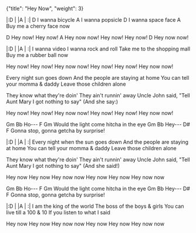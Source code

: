 {"title": "Hey Now", "weight": 3}

|:D   |   |A   |   :|
D
I wanna bicycle
A
I wanna popsicle
D
I wanna space face
A
Buy me a cherry face now

D
Hey now!
Hey now!
        A
Hey now now!
Hey now!
Hey now!
        D
Hey now now!

|:D   |   |A   |   :|
I wanna video
I wanna rock and roll
Take me to the shopping mall
Buy me a rubber ball now

Hey now!
Hey now!
Hey now now!
Hey now!
Hey now!
Hey now now!

Every night sun goes down
And the people are staying at home
You can tell your momma & daddy
Leave those children alone

They know what they're doin'
They ain't runnin' away
Uncle John said, "Tell Aunt Mary
I got nothing to say"
(And she say:)

Hey now!
Hey now!
Hey now now!
Hey now!
Hey now!
Hey now now!

Gm  Bb
Ho---
          F                        Gm
Would the light come hitcha in the eye
Gm  Bb
Hey---
      D#                          F
Gonna stop, gonna getcha by surprise!

|:D   |   |A   |   :|
Every night when the sun goes down
And the people are staying at home
You can tell your momma & daddy
Leave those children alone

They know what they're doin'
They ain't runnin' away
Uncle John said, "Tell Aunt Mary
I got nothing to say"
(And she said!)

Hey now
Hey now
Hey now now
Hey now
Hey now
Hey now now

Gm  Bb
Ho---
          F                        Gm
Would the light come hitcha in the eye
Gm  Bb
Hey---
      D#                          F
Gonna stop, gonna getcha by surprise!

|:D   |   |A   |   :|
I am the king of the world
The boss of the boys & girls
You can live till a 100 & 10
If you listen to what I said

Hey now
Hey now
Hey now now
Hey now
Hey now
Hey now now
